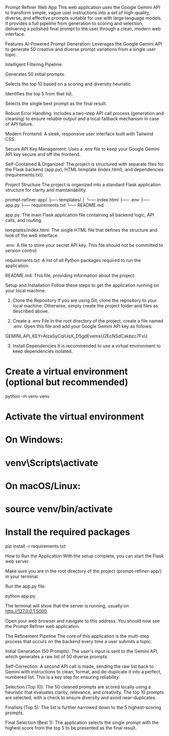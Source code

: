 Prompt Refiner Web App
This web application uses the Google Gemini API to transform simple, vague user instructions into a set of high-quality, diverse, and effective prompts suitable for use with large language models. It provides a full pipeline from generation to scoring and selection, delivering a polished final prompt to the user through a clean, modern web interface.

Features
AI-Powered Prompt Generation: Leverages the Google Gemini API to generate 50 creative and diverse prompt variations from a single user topic.

Intelligent Filtering Pipeline:

Generates 50 initial prompts.

Selects the top 10 based on a scoring and diversity heuristic.

Identifies the top 5 from that list.

Selects the single best prompt as the final result.

Robust Error Handling: Includes a two-step API call process (generation and cleaning) to ensure reliable output and a local fallback mechanism in case of API failure.

Modern Frontend: A sleek, responsive user interface built with Tailwind CSS.

Secure API Key Management: Uses a .env file to keep your Google Gemini API key secure and off the frontend.

Self-Contained & Organized: The project is structured with separate files for the Flask backend (app.py), HTML template (index.html), and dependencies (requirements.txt).

Project Structure
The project is organized into a standard Flask application structure for clarity and maintainability.

prompt-refiner-app/
├── templates/
│   └── index.html
├── .env
├── app.py
├── requirements.txt
└── README.md

app.py: The main Flask application file containing all backend logic, API calls, and routing.

templates/index.html: The single HTML file that defines the structure and look of the web interface.

.env: A file to store your secret API key. This file should not be committed to version control.

requirements.txt: A list of all Python packages required to run the application.

README.md: This file, providing information about the project.

Setup and Installation
Follow these steps to get the application running on your local machine.

1. Clone the Repository
If you are using Git, clone the repository to your local machine. Otherwise, simply create the project folder and files as described above.

2. Create a .env File
In the root directory of the project, create a file named .env. Open this file and add your Google Gemini API key as follows:

GEMINI_API_KEY=AIzaSyCqIUqX_D5gdEvemsU2EcNSdCakbzc7FxU

3. Install Dependencies
It is recommended to use a virtual environment to keep dependencies isolated.

# Create a virtual environment (optional but recommended)
python -m venv venv

# Activate the virtual environment
# On Windows:
# venv\Scripts\activate
# On macOS/Linux:
# source venv/bin/activate

# Install the required packages
pip install -r requirements.txt

How to Run the Application
With the setup complete, you can start the Flask web server.

Make sure you are in the root directory of the project (prompt-refiner-app/) in your terminal.

Run the app.py file:

python app.py

The terminal will show that the server is running, usually on http://127.0.0.1:5000.

Open your web browser and navigate to this address. You should now see the Prompt Refiner web application.

The Refinement Pipeline
The core of this application is the multi-step process that occurs on the backend every time a user submits a topic:

Initial Generation (50 Prompts): The user's input is sent to the Gemini API, which generates a raw list of 50 diverse prompts.

Self-Correction: A second API call is made, sending the raw list back to Gemini with instructions to clean, format, and de-duplicate it into a perfect, numbered list. This is a key step for ensuring reliability.

Selection (Top 10): The 50 cleaned prompts are scored locally using a heuristic that evaluates clarity, relevance, and creativity. The top 10 prompts are selected, with a check to ensure diversity and avoid near-duplicates.

Finalists (Top 5): The list is further narrowed down to the 5 highest-scoring prompts.

Final Selection (Best 1): The application selects the single prompt with the highest score from the top 5 to be presented as the final result.